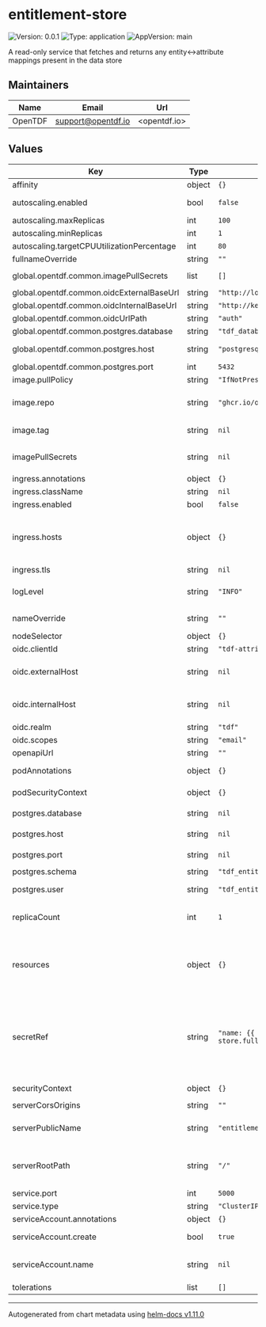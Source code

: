 # entitlement-store

![Version: 0.0.1](https://img.shields.io/badge/Version-0.0.1-informational?style=flat-square) ![Type: application](https://img.shields.io/badge/Type-application-informational?style=flat-square) ![AppVersion: main](https://img.shields.io/badge/AppVersion-main-informational?style=flat-square)

A read-only service that fetches and returns any entity<->attribute mappings present in the data store

## Maintainers

| Name    | Email                | Url          |
| ------- | -------------------- | ------------ |
| OpenTDF | <support@opentdf.io> | <opentdf.io> |

## Values

| Key                                        | Type   | Default                                                          | Description                                                                                                                                                                                                                                                                                                                                     |
| ------------------------------------------ | ------ | ---------------------------------------------------------------- | ----------------------------------------------------------------------------------------------------------------------------------------------------------------------------------------------------------------------------------------------------------------------------------------------------------------------------------------------- |
| affinity                                   | object | `{}`                                                             | Pod scheduling preferences                                                                                                                                                                                                                                                                                                                      |
| autoscaling.enabled                        | bool   | `false`                                                          | Enables autoscaling. When set to `true`, `replicas` is no longer applied.                                                                                                                                                                                                                                                                       |
| autoscaling.maxReplicas                    | int    | `100`                                                            | Sets maximum replicas for autoscaling.                                                                                                                                                                                                                                                                                                          |
| autoscaling.minReplicas                    | int    | `1`                                                              | Sets minimum replicas for autoscaling.                                                                                                                                                                                                                                                                                                          |
| autoscaling.targetCPUUtilizationPercentage | int    | `80`                                                             | Target average CPU usage across all the pods                                                                                                                                                                                                                                                                                                    |
| fullnameOverride                           | string | `""`                                                             | The fully qualified appname override                                                                                                                                                                                                                                                                                                            |
| global.opentdf.common.imagePullSecrets     | list   | `[]`                                                             | JSON passed to the deployment's `template.spec.imagePullSecrets`                                                                                                                                                                                                                                                                                |
| global.opentdf.common.oidcExternalBaseUrl  | string | `"http://localhost:65432"`                                       | Base external k8s url of OIDC provider                                                                                                                                                                                                                                                                                                          |
| global.opentdf.common.oidcInternalBaseUrl  | string | `"http://keycloak-http"`                                         | Base internal k8s url of OIDC provider                                                                                                                                                                                                                                                                                                          |
| global.opentdf.common.oidcUrlPath          | string | `"auth"`                                                         | Optional path added to base OIDC url                                                                                                                                                                                                                                                                                                            |
| global.opentdf.common.postgres.database    | string | `"tdf_database"`                                                 | The database name within the given server                                                                                                                                                                                                                                                                                                       |
| global.opentdf.common.postgres.host        | string | `"postgresql"`                                                   | postgres server's k8s name or global DNS for external server                                                                                                                                                                                                                                                                                    |
| global.opentdf.common.postgres.port        | int    | `5432`                                                           | postgres server port                                                                                                                                                                                                                                                                                                                            |
| image.pullPolicy                           | string | `"IfNotPresent"`                                                 | The container's `imagePullPolicy`                                                                                                                                                                                                                                                                                                               |
| image.repo                                 | string | `"ghcr.io/opentdf/entitlement_store"`                            | The image selector, also called the 'image name' in k8s documentation and 'image repository' in docker's guides.                                                                                                                                                                                                                                |
| image.tag                                  | string | `nil`                                                            | `Chart.AppVersion` will be used for image tag, override here if needed                                                                                                                                                                                                                                                                          |
| imagePullSecrets                           | string | `nil`                                                            | JSON passed to the deployment's `template.spec.imagePullSecrets`. Overrides `global.opentdf.common.imagePullSecrets`                                                                                                                                                                                                                            |
| ingress.annotations                        | object | `{}`                                                             | Ingress annotations                                                                                                                                                                                                                                                                                                                             |
| ingress.className                          | string | `nil`                                                            | Ingress class to use.                                                                                                                                                                                                                                                                                                                           |
| ingress.enabled                            | bool   | `false`                                                          | Enables the Ingress                                                                                                                                                                                                                                                                                                                             |
| ingress.hosts                              | object | `{}`                                                             | Map in the form: [hostname]: [path]: pathType: your-pathtype [default: "ImplementationSpecific"] serviceName: your-service [default: `service.fullname`] servicePort: service-port [default: `service.port` above]                                                                                                                              |
| ingress.tls                                | string | `nil`                                                            | Ingress TLS configuration                                                                                                                                                                                                                                                                                                                       |
| logLevel                                   | string | `"INFO"`                                                         | Sets the default loglevel for the application. One of the valid python logging levels: `DEBUG, INFO, WARNING, ERROR, CRITICAL`                                                                                                                                                                                                                  |
| nameOverride                               | string | `""`                                                             | Select a specific name for the resource, instead of the default, entitlement-store                                                                                                                                                                                                                                                              |
| nodeSelector                               | object | `{}`                                                             | Node labels for pod assignment                                                                                                                                                                                                                                                                                                                  |
| oidc.clientId                              | string | `"tdf-attributes"`                                               | Client id used for swagger-ui oauth                                                                                                                                                                                                                                                                                                             |
| oidc.externalHost                          | string | `nil`                                                            | Override for `global.opentdf.common.oidcExternalBaseUrl` & url path                                                                                                                                                                                                                                                                             |
| oidc.internalHost                          | string | `nil`                                                            | Override for `global.opentdf.common.oidcInternalBaseUrl` & url path                                                                                                                                                                                                                                                                             |
| oidc.realm                                 | string | `"tdf"`                                                          | Realm used for swagger-ui oauth                                                                                                                                                                                                                                                                                                                 |
| oidc.scopes                                | string | `"email"`                                                        | OIDC scopes used for swagger-ui pauth                                                                                                                                                                                                                                                                                                           |
| openapiUrl                                 | string | `""`                                                             | Set to enable openapi endpoint                                                                                                                                                                                                                                                                                                                  |
| podAnnotations                             | object | `{}`                                                             | Values for the deployment `spec.template.metadata.annotations` field                                                                                                                                                                                                                                                                            |
| podSecurityContext                         | object | `{}`                                                             | Values for deployment's `spec.template.spec.securityContext`                                                                                                                                                                                                                                                                                    |
| postgres.database                          | string | `nil`                                                            | Override for `global.opentdf.common.postgres.database`                                                                                                                                                                                                                                                                                          |
| postgres.host                              | string | `nil`                                                            | Override for `global.opentdf.common.postgres.host`                                                                                                                                                                                                                                                                                              |
| postgres.port                              | string | `nil`                                                            | Override for `global.opentdf.common.postgres.post`                                                                                                                                                                                                                                                                                              |
| postgres.schema                            | string | `"tdf_entitlement"`                                              | The entitlement schema                                                                                                                                                                                                                                                                                                                          |
| postgres.user                              | string | `"tdf_entitlement_reader"`                                       | Must be a postgres user with `tdf_entitlement_reader` role                                                                                                                                                                                                                                                                                      |
| replicaCount                               | int    | `1`                                                              | Sets the default number of pod replicas in the deployment. Ignored if `autoscaling.enabled` == true                                                                                                                                                                                                                                             |
| resources                                  | object | `{}`                                                             | Specify required limits for deploying this service to a pod. We usually recommend not to specify default resources and to leave this as a conscious choice for the user. This also increases chances charts run on environments with little resources, such as Minikube.                                                                        |
| secretRef                                  | string | `"name: {{ template \"entitlement-store.fullname\" . }}-secret"` | JSON to locate a k8s secret containing environment variables. Notably, this file should include the following environemnt variable definitions: POSTGRES_PASSWORD: Password corresponding to `postgres.user` below KAS_CERTIFICATE: Public key for Key Access service KAS_EC_SECP256R1_CERTIFICATE: Public key (EC Mode) for Key Access service |
| securityContext                            | object | `{}`                                                             | Values for deployment's `spec.template.spec.containers.securityContext`                                                                                                                                                                                                                                                                         |
| serverCorsOrigins                          | string | `""`                                                             | Allowed origins for CORS                                                                                                                                                                                                                                                                                                                        |
| serverPublicName                           | string | `"entitlement-store"`                                            | Name of application. Used during oauth flows, for example when connecting to the OpenAPI endpoint with an OAuth authentication                                                                                                                                                                                                                  |
| serverRootPath                             | string | `"/"`                                                            | Base path for this service. Allows serving multiple REST services from the same origin, e.g. using an ingress with prefix mapping as suggested below.                                                                                                                                                                                           |
| service.port                               | int    | `5000`                                                           | Port to assign to the `http` port                                                                                                                                                                                                                                                                                                               |
| service.type                               | string | `"ClusterIP"`                                                    | Service `spec.type`                                                                                                                                                                                                                                                                                                                             |
| serviceAccount.annotations                 | object | `{}`                                                             | Annotations to add to the service account                                                                                                                                                                                                                                                                                                       |
| serviceAccount.create                      | bool   | `true`                                                           | Specifies whether a service account should be created                                                                                                                                                                                                                                                                                           |
| serviceAccount.name                        | string | `nil`                                                            | The name of the service account to use. If not set and create is true, a name is generated using the fullname template                                                                                                                                                                                                                          |
| tolerations                                | list   | `[]`                                                             | Tolerations for nodes that have taints on them                                                                                                                                                                                                                                                                                                  |

---

Autogenerated from chart metadata using [helm-docs v1.11.0](https://github.com/norwoodj/helm-docs/releases/v1.11.0)
